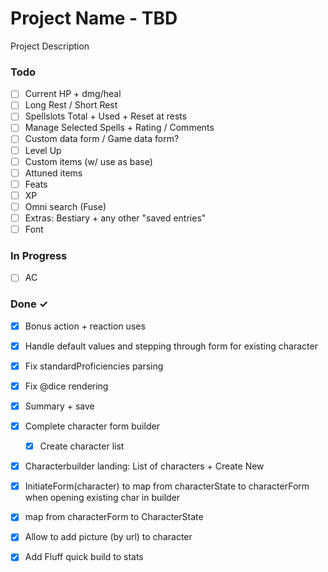 # Project Name - TBD

Project Description

### Todo

- [ ] Current HP + dmg/heal  
- [ ] Long Rest / Short Rest  
- [ ] Spellslots Total + Used + Reset at rests  
- [ ] Manage Selected Spells + Rating / Comments  
- [ ] Custom data form / Game data form?  
- [ ] Level Up  
- [ ] Custom items (w/ use as base)  
- [ ] Attuned items  
- [ ] Feats  
- [ ] XP  
- [ ] Omni search (Fuse)  
- [ ] Extras: Bestiary + any other "saved entries"  
- [ ] Font  

### In Progress

- [ ] AC  

### Done ✓

- [x] Bonus action + reaction uses  
- [x] Handle default values and stepping through form for existing character  
- [x] Fix standardProficiencies parsing  
- [x] Fix @dice rendering  
- [x] Summary + save  
- [x] Complete character form builder  
  - [x] Create character list  
- [x] Characterbuilder landing: List of characters + Create New  
- [x] InitiateForm(character) to map from characterState to characterForm when opening existing char in builder  
- [x] map from characterForm to CharacterState  
- [x] Allow to add picture (by url) to character  
- [x] Add Fluff quick build to stats  

